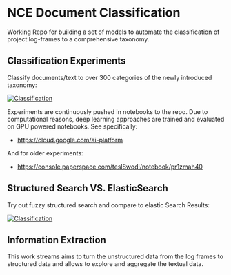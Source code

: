 # NCE Document Classification
Working Repo for building a set of models to automate the classification of project log-frames to a comprehensive taxonomy.

## Classification Experiments
Classify documents/text to over 300 categories of the newly introduced taxonomy:

[![Classification](https://github.com/SDG-AI-Lab/NCE_Document_Classification/blob/master/img/classification.JPG)](#features)

Experiments are continuously pushed in notebooks to the repo.
Due to computational reasons, deep learning approaches are trained and evaluated on GPU powered notebooks. See specifically: 
* https://cloud.google.com/ai-platform

And for older experiments:
* https://console.paperspace.com/tesl8wodi/notebook/pr1zmah40

## Structured Search VS. ElasticSearch
Try out fuzzy structured search and compare to elastic Search Results:

[![Classification](https://github.com/SDG-AI-Lab/NCE_Document_Classification/blob/master/img/comparison.JPG)](#features)

## Information Extraction 

This work streams aims to turn the unstructured data from the log frames to structured data and allows to explore and aggregate the textual data.
